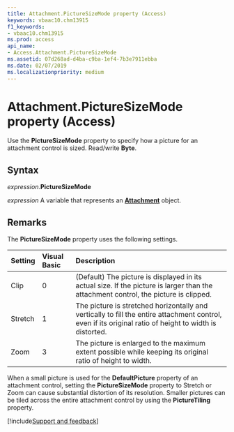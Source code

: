 ```yaml
---
title: Attachment.PictureSizeMode property (Access)
keywords: vbaac10.chm13915
f1_keywords:
- vbaac10.chm13915
ms.prod: access
api_name:
- Access.Attachment.PictureSizeMode
ms.assetid: 07d268ad-d4ba-c9ba-1ef4-7b3e7911ebba
ms.date: 02/07/2019
ms.localizationpriority: medium
---
```



# Attachment.PictureSizeMode property (Access)

Use the **PictureSizeMode** property to specify how a picture for an attachment control is sized. Read/write **Byte**.


## Syntax

_expression_.**PictureSizeMode**

_expression_ A variable that represents an **[Attachment](Access.Attachment.md)** object.


## Remarks

The **PictureSizeMode** property uses the following settings.

|Setting|Visual Basic|Description|
|:-----|:-----|:-----|
|Clip|0|(Default) The picture is displayed in its actual size. If the picture is larger than the attachment control, the picture is clipped.|
|Stretch|1|The picture is stretched horizontally and vertically to fill the entire attachment control, even if its original ratio of height to width is distorted.|
|Zoom|3|The picture is enlarged to the maximum extent possible while keeping its original ratio of height to width.|

When a small picture is used for the **DefaultPicture** property of an attachment control, setting the **PictureSizeMode** property to Stretch or Zoom can cause substantial distortion of its resolution. Smaller pictures can be tiled across the entire attachment control by using the **PictureTiling** property.




[!include[Support and feedback](~/includes/feedback-boilerplate.md)]